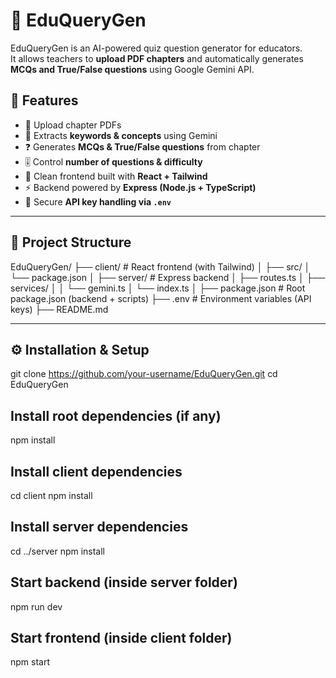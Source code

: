 # 📘 EduQueryGen

EduQueryGen is an AI-powered quiz question generator for educators.  
It allows teachers to **upload PDF chapters** and automatically generates **MCQs and True/False questions** using Google Gemini API.  

## 🚀 Features
- 📂 Upload chapter PDFs  
- 🧠 Extracts **keywords & concepts** using Gemini  
- ❓ Generates **MCQs & True/False questions** from chapter  
- 🎚️ Control **number of questions & difficulty**  
- 🎨 Clean frontend built with **React + Tailwind**  
- ⚡ Backend powered by **Express (Node.js + TypeScript)**  
- 🔑 Secure **API key handling via `.env`**  

---

## 📂 Project Structure

EduQueryGen/
├── client/              # React frontend (with Tailwind)
│   ├── src/
│   └── package.json
│
├── server/              # Express backend
│   ├── routes.ts
│   ├── services/
│   │   └── gemini.ts
│   └── index.ts
│
├── package.json         # Root package.json (backend + scripts)
├── .env                 # Environment variables (API keys)
├── README.md


---

## ⚙️ Installation & Setup


git clone https://github.com/your-username/EduQueryGen.git
cd EduQueryGen

## Install root dependencies (if any)
npm install

## Install client dependencies
cd client
npm install

## Install server dependencies
cd ../server
npm install

## Start backend (inside server folder)
npm run dev

## Start frontend (inside client folder)
npm start


